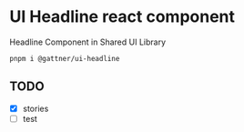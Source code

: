 # UI Headline react component

Headline Component in Shared UI Library

```shell
pnpm i @gattner/ui-headline
```

## TODO

- [X] stories
- [ ] test
